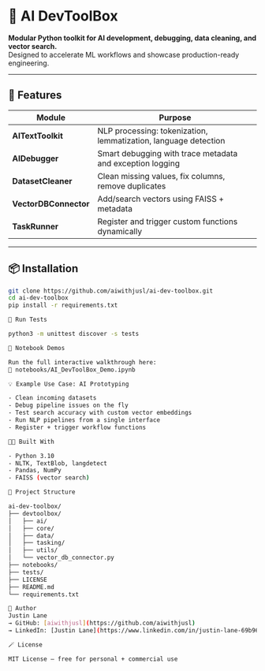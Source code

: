 # 🧰 AI DevToolBox

**Modular Python toolkit for AI development, debugging, data cleaning, and vector search.**  
Designed to accelerate ML workflows and showcase production-ready engineering.

---

## 🚀 Features

| Module | Purpose |
|--------|---------|
| **AITextToolkit** | NLP processing: tokenization, lemmatization, language detection |
| **AIDebugger** | Smart debugging with trace metadata and exception logging |
| **DatasetCleaner** | Clean missing values, fix columns, remove duplicates |
| **VectorDBConnector** | Add/search vectors using FAISS + metadata |
| **TaskRunner** | Register and trigger custom functions dynamically |

---

## 📦 Installation

```bash
git clone https://github.com/aiwithjusl/ai-dev-toolbox.git
cd ai-dev-toolbox
pip install -r requirements.txt

🧪 Run Tests

python3 -m unittest discover -s tests

🧠 Notebook Demos

Run the full interactive walkthrough here:
📓 notebooks/AI_DevToolBox_Demo.ipynb

💡 Example Use Case: AI Prototyping

- Clean incoming datasets
- Debug pipeline issues on the fly
- Test search accuracy with custom vector embeddings
- Run NLP pipelines from a single interface
- Register + trigger workflow functions

🧑‍💻 Built With

- Python 3.10
- NLTK, TextBlob, langdetect
- Pandas, NumPy
- FAISS (vector search)

📁 Project Structure

ai-dev-toolbox/
├── devtoolbox/
│   ├── ai/
│   ├── core/
│   ├── data/
│   ├── tasking/
│   ├── utils/
│   └── vector_db_connector.py
├── notebooks/
├── tests/
├── LICENSE
├── README.md
└── requirements.txt

👤 Author  
Justin Lane  
→ GitHub: [aiwithjusl](https://github.com/aiwithjusl)  
→ LinkedIn: [Justin Lane](https://www.linkedin.com/in/justin-lane-69b960219)

🪄 License

MIT License – free for personal + commercial use
